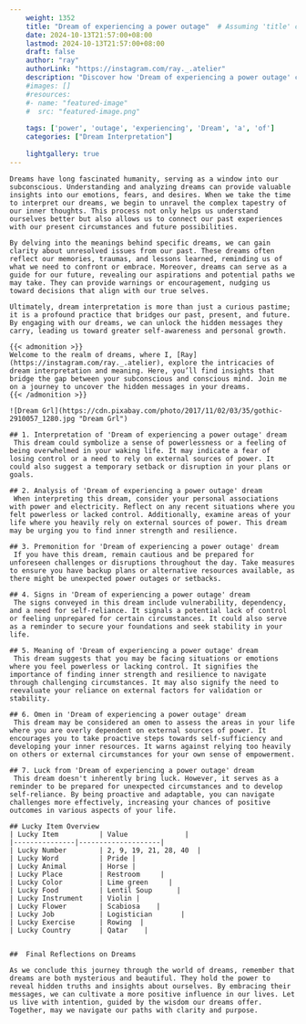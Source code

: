 ```yaml
---
    weight: 1352
    title: "Dream of experiencing a power outage"  # Assuming 'title' column exists
    date: 2024-10-13T21:57:00+08:00
    lastmod: 2024-10-13T21:57:00+08:00
    draft: false
    author: "ray"
    authorLink: "https://instagram.com/ray._.atelier"
    description: "Discover how 'Dream of experiencing a power outage' can interpret your future and uncover its significant meanings in your life."
    #images: []
    #resources:
    #- name: "featured-image"
    #  src: "featured-image.png"
    
    tags: ['power', 'outage', 'experiencing', 'Dream', 'a', 'of']
    categories: ["Dream Interpretation"]
    
    lightgallery: true
---
```

    
    Dreams have long fascinated humanity, serving as a window into our subconscious. Understanding and analyzing dreams can provide valuable insights into our emotions, fears, and desires. When we take the time to interpret our dreams, we begin to unravel the complex tapestry of our inner thoughts. This process not only helps us understand ourselves better but also allows us to connect our past experiences with our present circumstances and future possibilities.
    
    By delving into the meanings behind specific dreams, we can gain clarity about unresolved issues from our past. These dreams often reflect our memories, traumas, and lessons learned, reminding us of what we need to confront or embrace. Moreover, dreams can serve as a guide for our future, revealing our aspirations and potential paths we may take. They can provide warnings or encouragement, nudging us toward decisions that align with our true selves.
    
    Ultimately, dream interpretation is more than just a curious pastime; it is a profound practice that bridges our past, present, and future. By engaging with our dreams, we can unlock the hidden messages they carry, leading us toward greater self-awareness and personal growth.
    
    {{< admonition >}}
    Welcome to the realm of dreams, where I, [Ray](https://instagram.com/ray._.atelier), explore the intricacies of dream interpretation and meaning. Here, you’ll find insights that bridge the gap between your subconscious and conscious mind. Join me on a journey to uncover the hidden messages in your dreams.
    {{< /admonition >}}
    
    ![Dream Grl](https://cdn.pixabay.com/photo/2017/11/02/03/35/gothic-2910057_1280.jpg "Dream Grl")
    
    ## 1. Interpretation of 'Dream of experiencing a power outage' dream
     This dream could symbolize a sense of powerlessness or a feeling of being overwhelmed in your waking life. It may indicate a fear of losing control or a need to rely on external sources of power. It could also suggest a temporary setback or disruption in your plans or goals.
    
    ## 2. Analysis of 'Dream of experiencing a power outage' dream
     When interpreting this dream, consider your personal associations with power and electricity. Reflect on any recent situations where you felt powerless or lacked control. Additionally, examine areas of your life where you heavily rely on external sources of power. This dream may be urging you to find inner strength and resilience.
    
    ## 3. Premonition for 'Dream of experiencing a power outage' dream
     If you have this dream, remain cautious and be prepared for unforeseen challenges or disruptions throughout the day. Take measures to ensure you have backup plans or alternative resources available, as there might be unexpected power outages or setbacks.
    
    ## 4. Signs in 'Dream of experiencing a power outage' dream
     The signs conveyed in this dream include vulnerability, dependency, and a need for self-reliance. It signals a potential lack of control or feeling unprepared for certain circumstances. It could also serve as a reminder to secure your foundations and seek stability in your life.
    
    ## 5. Meaning of 'Dream of experiencing a power outage' dream
     This dream suggests that you may be facing situations or emotions where you feel powerless or lacking control. It signifies the importance of finding inner strength and resilience to navigate through challenging circumstances. It may also signify the need to reevaluate your reliance on external factors for validation or stability.
    
    ## 6. Omen in 'Dream of experiencing a power outage' dream
     This dream may be considered an omen to assess the areas in your life where you are overly dependent on external sources of power. It encourages you to take proactive steps towards self-sufficiency and developing your inner resources. It warns against relying too heavily on others or external circumstances for your own sense of empowerment.
    
    ## 7. Luck from 'Dream of experiencing a power outage' dream
     This dream doesn't inherently bring luck. However, it serves as a reminder to be prepared for unexpected circumstances and to develop self-reliance. By being proactive and adaptable, you can navigate challenges more effectively, increasing your chances of positive outcomes in various aspects of your life.
    
    ## Lucky Item Overview
    | Lucky Item          | Value              |
    |---------------|--------------------|
    | Lucky Number        | 2, 9, 19, 21, 28, 40  |
    | Lucky Word          | Pride |
    | Lucky Animal        | Horse |
    | Lucky Place         | Restroom     |
    | Lucky Color         | Lime green     |
    | Lucky Food          | Lentil Soup      |
    | Lucky Instrument    | Violin |
    | Lucky Flower        | Scabiosa    |
    | Lucky Job           | Logistician       |
    | Lucky Exercise      | Rowing  |
    | Lucky Country       | Qatar    |
    
    
    ##  Final Reflections on Dreams
    
    As we conclude this journey through the world of dreams, remember that dreams are both mysterious and beautiful. They hold the power to reveal hidden truths and insights about ourselves. By embracing their messages, we can cultivate a more positive influence in our lives. Let us live with intention, guided by the wisdom our dreams offer. Together, may we navigate our paths with clarity and purpose.
    